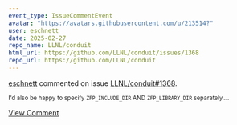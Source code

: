```yaml
---
event_type: IssueCommentEvent
avatar: "https://avatars.githubusercontent.com/u/213514?"
user: eschnett
date: 2025-02-27
repo_name: LLNL/conduit
html_url: https://github.com/LLNL/conduit/issues/1368
repo_url: https://github.com/LLNL/conduit
---
```


<a href='https://github.com/eschnett' target='_blank'>eschnett</a> commented on issue <a href='https://github.com/LLNL/conduit/issues/1368' target='_blank'>LLNL/conduit#1368</a>.

<small>I'd also be happy to specify `ZFP_INCLUDE_DIR` AND `ZFP_LIBRARY_DIR` separately....</small>

<a href='https://github.com/LLNL/conduit/issues/1368' target='_blank'>View Comment</a>